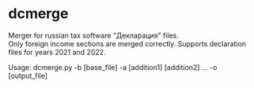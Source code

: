 # dcmerge
Merger for russian tax software "Декларация" files.  
Only foreign income sections are merged correctly.
Supports declaration files for years 2021 and 2022.

Usage: dcmerge.py -b [base_file] -a [addition1] [addition2] ... -o [output_file]
